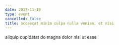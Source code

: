 ```yaml
---
date: 2017-11-19
type: event
cancelled: false
title: occaecat minim culpa nulla veniam, et nisi
---
```

aliquip cupidatat do magna dolor nisi ut esse